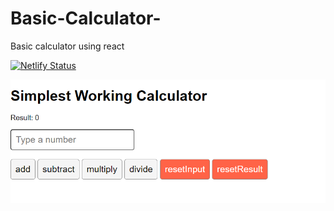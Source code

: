 # Basic-Calculator-
Basic calculator using react

[![Netlify Status](https://api.netlify.com/api/v1/badges/e22b378d-7906-4d76-a262-7abfb9b3e49e/deploy-status)](https://app.netlify.com/sites/basiccalwithreact/deploys)

![Screenshot](https://github.com/Rohail30/Basic-Calculator-/blob/main/Screenshot.png)
